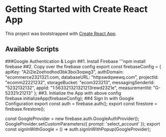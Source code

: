 # Getting Started with Create React App

This project was bootstrapped with [Create React App](https://github.com/facebook/create-react-app).

## Available Scripts

###Google Authentication & Login
##1. Install Firebase
'''npm install firebase
##2. Copy over the firebase config
export const firebaseConfig = {
    apiKey: "A2i2ie2oehodhod3bk3boi3oqwg3",
    authDomain: "ecommerce2321321.com,
    databaseURL: "httpswdqwewq.com",
    projectId: "ecomm22221232",
    storageBucket: "ecom323213",
    messagingSenderId: "5232132132",
    appId: "1:563321321321213rewd2321e",
    measurementId: "G-52321r21213"
  };
##3. Initialize the App with above config
firebase.initializeApp(firebaseConfig);
##4 Sign In with Google Configuration
export const auth = firebase.auth();
export const firestore = firebase.firestore();

const GoogleProvider = new firebase.auth.GoogleAuthProvider();
GoogleProvider.setCustomParameters({ prompt: 'select_account' });
export const signInWithGoogle = () => auth.signInWithPopup(GoogleProvider);

